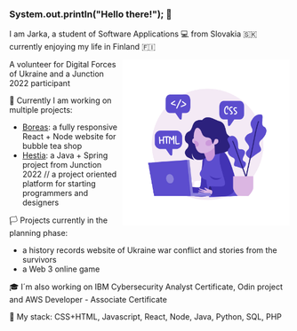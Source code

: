 ### System.out.println("Hello there!"); 👋

I am Jarka, a student of Software Applications 💻 from Slovakia 🇸🇰 currently enjoying my life in Finland 🇫🇮

<img align="right" margin-top="-5" width="300" height="300" src="https://github.com/jskodova/jskodova/blob/main/programmer_image-removebg-preview.png">
  
A volunteer for Digital Forces of Ukraine and a Junction 2022 participant  

🚩 Currently I am working on multiple projects:
  - <a href="https://github.com/jskodova/Boreas---React-Node">Boreas</a>: a fully responsive React + Node website for bubble tea shop 
  - <a href="https://github.com/jskodova/Hestia---Java-Spring">Hestia</a>: a Java + Spring project from Junction 2022 // a project oriented platform for starting programmers and designers
 
🏳️ Projects currently in the planning phase:
  - a history records website of Ukraine war conflict and stories from the survivors
  - a Web 3 online game
  
 🎓 I´m also working on IBM Cybersecurity Analyst Certificate, Odin project and AWS Developer - Associate Certificate
  
 🌈 My stack: CSS+HTML, Javascript, React, Node, Java, Python, SQL, PHP 
 

